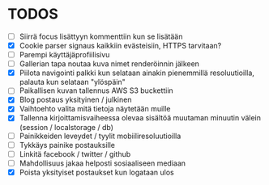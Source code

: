# TODOS

- [ ] Siirrä focus lisättyyn kommenttiin kun se lisätään
- [x] Cookie parser signaus kaikkiin evästeisiin, HTTPS tarvitaan?
- [ ] Parempi käyttäjäprofiilisivu
- [ ] Gallerian tapa noutaa kuva nimet renderöinnin jälkeen
- [x] Piilota navigointi palkki kun selataan ainakin pienemmillä resoluutioilla, palauta kun selataan "ylöspäin"
- [ ] Paikallisen kuvan tallennus AWS S3 buckettiin
- [x] Blog postaus yksityinen / julkinen
- [x] Vaihtoehto valita mitä tietoja näytetään muille
- [x] Tallenna kirjoittamisvaiheessa olevaa sisältöä muutaman minuutin välein (session / localstorage / db)
- [ ] Painikkeiden leveydet / tyylit mobiiliresoluutioilla
- [ ] Tykkäys painike postauksille
- [ ] Linkitä facebook / twitter / github
- [ ] Mahdollisuus jakaa helposti sosiaaliseen mediaan
- [x] Poista yksityiset postaukset kun logataan ulos
